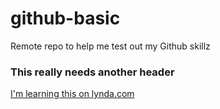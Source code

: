 github-basic
============

Remote repo to help me test out my Github skillz

### This really needs another header

[I'm learning this on lynda.com](http://www.lynda.com)

